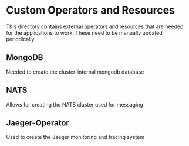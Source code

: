 # Custom Operators and Resources

This directory contains external operators and resources that are needed for the applications to work. These need to be manually updated periodically


## MongoDB
Needed to create the cluster-internal mongodb database
## NATS
Allows for creating the NATS cluster used for messaging
## Jaeger-Operator
Used to create the Jaeger monitoring and tracing system
